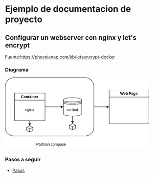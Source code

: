 # Ejemplo de documentacion de proyecto
## Configurar un webserver con nginx y let's encrypt

Fuente:https://phoenixnap.com/kb/letsencrypt-docker

### Diagrama
![Diagrama](images/proyecto.png)

### Pasos a seguir
* [Pasos](proeycto.md)
